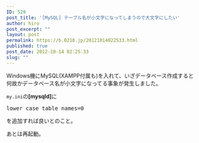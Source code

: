 ```yaml
---
ID: 529
post_title: '[MySQL] テーブル名が小文字になってしまうので大文字にしたい'
author: hiro
post_excerpt: ""
layout: post
permalink: https://b.0218.jp/20121014022533.html
published: true
post_date: 2012-10-14 02:25:33
slug: ""
---
```

Windows機にMySQL(XAMPP付属も)を入れて、いざデータベース作成すると
何故かデータベース名が小文字になってる事象が発生しました。

<code>my.ini</code>の<b>[mysqld]</b>に
<pre class="prettyprint linenums">lower_case_table_names=0</pre>
を追加すれば良いとのこと。

あとは再起動。
